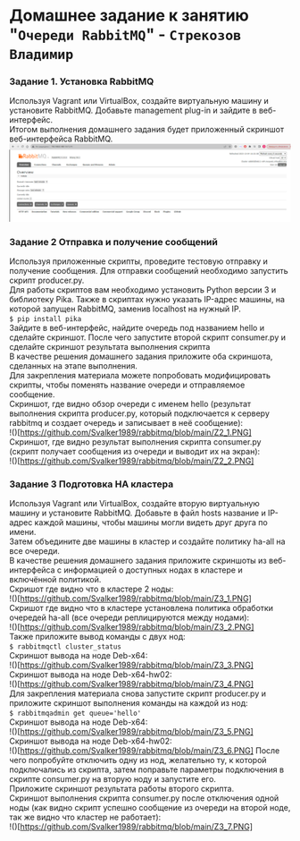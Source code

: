# Домашнее задание к занятию "`Очереди RabbitMQ`" - `Стрекозов Владимир`

### Задание 1. Установка RabbitMQ  
Используя Vagrant или VirtualBox, создайте виртуальную машину и установите RabbitMQ. Добавьте management plug-in и зайдите в веб-интерфейс.  
Итогом выполнения домашнего задания будет приложенный скриншот веб-интерфейса RabbitMQ.  
![](https://github.com/Svalker1989/rabbitmq/blob/main/Z1.PNG)  

### Задание 2 Отправка и получение сообщений  
Используя приложенные скрипты, проведите тестовую отправку и получение сообщения. Для отправки сообщений необходимо запустить скрипт producer.py.  
Для работы скриптов вам необходимо установить Python версии 3 и библиотеку Pika. Также в скриптах нужно указать IP-адрес машины, на которой запущен RabbitMQ, заменив localhost на нужный IP.  
`$ pip install pika`  
Зайдите в веб-интерфейс, найдите очередь под названием hello и сделайте скриншот. После чего запустите второй скрипт consumer.py и сделайте скриншот результата выполнения скрипта  
В качестве решения домашнего задания приложите оба скриншота, сделанных на этапе выполнения.  
Для закрепления материала можете попробовать модифицировать скрипты, чтобы поменять название очереди и отправляемое сообщение.  
Скриншот, где видно обзор очереди с именем hello (результат выполнения скрипта producer.py, который подключается к серверу rabbitmq и создает очередь и записывает в неё сообщение):  
!()[https://github.com/Svalker1989/rabbitmq/blob/main/Z2_1.PNG]  
Скриншот, где видно результат выполнения скрипта consumer.py (скрипт получает сообщения из очереди и выводит их на экран):  
!()[https://github.com/Svalker1989/rabbitmq/blob/main/Z2_2.PNG]  

### Задание 3 Подготовка HA кластера  
Используя Vagrant или VirtualBox, создайте вторую виртуальную машину и установите RabbitMQ. Добавьте в файл hosts название и IP-адрес каждой машины, чтобы машины могли видеть друг друга по имени.  
Затем объедините две машины в кластер и создайте политику ha-all на все очереди.  
В качестве решения домашнего задания приложите скриншоты из веб-интерфейса с информацией о доступных нодах в кластере и включённой политикой.  
Скришот где видно что в кластере 2 ноды:  
!()[https://github.com/Svalker1989/rabbitmq/blob/main/Z3_1.PNG]  
Скришот где видно что в кластере установлена политика обработки очередей ha-all (все очереди реплицируются между нодами):  
!()[https://github.com/Svalker1989/rabbitmq/blob/main/Z3_2.PNG]  
Также приложите вывод команды с двух нод:  
`$ rabbitmqctl cluster_status`  
Скриншот вывода на ноде Deb-x64:  
!()[https://github.com/Svalker1989/rabbitmq/blob/main/Z3_3.PNG]  
Скриншот вывода на ноде Deb-x64-hw02:  
!()[https://github.com/Svalker1989/rabbitmq/blob/main/Z3_4.PNG]  
Для закрепления материала снова запустите скрипт producer.py и приложите скриншот выполнения команды на каждой из нод:  
`$ rabbitmqadmin get queue='hello'`  
Скриншот вывода на ноде Deb-x64:  
!()[https://github.com/Svalker1989/rabbitmq/blob/main/Z3_5.PNG]  
Скриншот вывода на ноде Deb-x64-hw02:  
!()[https://github.com/Svalker1989/rabbitmq/blob/main/Z3_6.PNG] 
После чего попробуйте отключить одну из нод, желательно ту, к которой подключались из скрипта, затем поправьте параметры подключения в скрипте consumer.py на вторую ноду и запустите его.  
Приложите скриншот результата работы второго скрипта.  
Скриншот выполнения скрипта consumer.py после отключения одной ноды (как видно скрипт успешно сообщение из очереди на второй ноде, так же видно что кластер не работает):  
!()[https://github.com/Svalker1989/rabbitmq/blob/main/Z3_7.PNG] 
